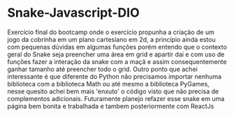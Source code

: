 # Snake-Javascript-DIO
Exercício final do bootcamp onde o exercício propunha a criação de um jogo da cobrinha em um plano cartesiano em 2d, a princípio ainda estou com pequenas dúvidas em algumas funções porém entendo que o contexto geral do Snake seja preencher uma área em grid e apartir dai e com uso de funções fazer a interação da snake com a maçã e assim consequentemente ganhar tamanho até preencher todo o grid. Outro ponto que achei interessante é que diferente do Python não precisamos importar nenhuma biblioteca com a biblioteca Math ou até mesmo a biblioteca PyGames, nesse quesito achei bem mais 'enxuto' o código visto que não precisa de complementos adicionais. Futuramente planejo refazer esse snake em uma página bem bonita e trabalhada e tambem posteriormente com ReactJs

